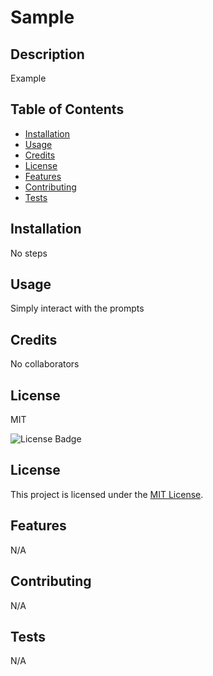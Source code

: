# Sample

  ## Description
   Example

## Table of Contents
  - [Installation](#installation)
  - [Usage](#usage)
  - [Credits](#credits)
  - [License](#license)
  - [Features](#features)
  - [Contributing](#contributing)
  - [Tests](#tests)

  ## Installation
  
  No steps

  ## Usage

  Simply interact with the prompts

  ## Credits

  No collaborators

  ## License

  MIT

  ![License Badge](https://img.shields.io/badge/license-MIT-green)

  ## License

This project is licensed under the [MIT License](https://opensource.org/licenses/MIT).
  ## Features
  
  N/A

  ## Contributing

  N/A
  
  ## Tests

  N/A